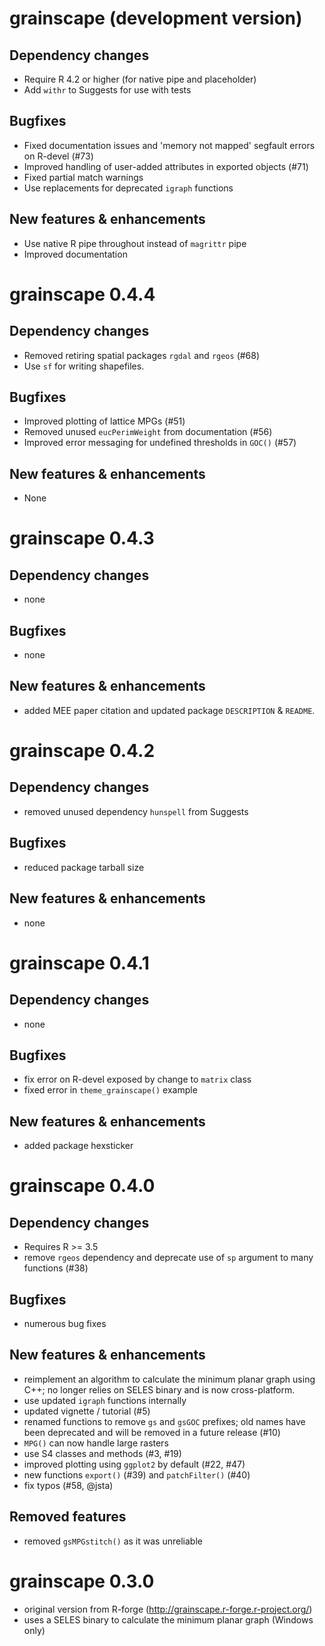 # grainscape (development version)

## Dependency changes

* Require R 4.2 or higher (for native pipe and placeholder)
* Add `withr` to Suggests for use with tests

## Bugfixes

* Fixed documentation issues and 'memory not mapped' segfault errors on R-devel (#73)
* Improved handling of user-added attributes in exported objects (#71)
* Fixed partial match warnings
* Use replacements for deprecated `igraph` functions

## New features & enhancements

* Use native R pipe throughout instead of `magrittr` pipe
* Improved documentation

# grainscape 0.4.4

## Dependency changes

* Removed retiring spatial packages `rgdal` and `rgeos` (#68)
* Use `sf` for writing shapefiles.

## Bugfixes

* Improved plotting of lattice MPGs (#51)
* Removed unused `eucPerimWeight` from documentation (#56)
* Improved error messaging for undefined thresholds in `GOC()` (#57)

## New features & enhancements

* None

# grainscape 0.4.3

## Dependency changes

* none

## Bugfixes

* none

## New features & enhancements

* added MEE paper citation and updated package `DESCRIPTION` & `README`.

# grainscape 0.4.2

## Dependency changes

* removed unused dependency `hunspell` from Suggests

## Bugfixes

* reduced package tarball size

## New features & enhancements

* none

# grainscape 0.4.1

## Dependency changes

* none

## Bugfixes

* fix error on R-devel exposed by change to `matrix` class
* fixed error in `theme_grainscape()` example

## New features & enhancements

* added package hexsticker

# grainscape 0.4.0

## Dependency changes

* Requires R >= 3.5
* remove `rgeos` dependency and deprecate use of `sp` argument to many functions (#38)

## Bugfixes

* numerous bug fixes

## New features & enhancements

* reimplement an algorithm to calculate the minimum planar graph using C++;
  no longer relies on SELES binary and is now cross-platform.
* use updated `igraph` functions internally
* updated vignette / tutorial (#5)
* renamed functions to remove `gs` and `gsGOC` prefixes; old names have been deprecated and will be removed in a future release (#10)
* `MPG()` can now handle large rasters
* use S4 classes and methods (#3, #19)
* improved plotting using `ggplot2` by default (#22, #47)
* new functions `export()` (#39) and `patchFilter()` (#40)
* fix typos (#58, @jsta)

## Removed features

* removed `gsMPGstitch()` as it was unreliable

# grainscape 0.3.0

* original version from R-forge (http://grainscape.r-forge.r-project.org/)
* uses a SELES binary to calculate the minimum planar graph (Windows only)
